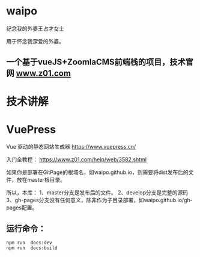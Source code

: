 # waipo
纪念我的外婆王占才女士

用于怀念我深爱的外婆。

## 一个基于vueJS+ZoomlaCMS前端栈的项目，技术官网 www.z01.com

# 技术讲解
# VuePress
Vue 驱动的静态网站生成器
https://www.vuepress.cn/

入门全教程：
https://www.z01.com/help/web/3582.shtml


如果你是部署在GitPage的根域名，如waipo.github.io，则需要将dist发布后的文件，放在master根目录。

所以，本库：
1、master分支是发布后的文件。
2、develop分支是完整的源码
3、gh-pages分支没有任何意义，除非作为子目录部署，如waipo.github.io/gh-pages配置。



## 运行命令：
```
npm run  docs:dev
npm run  docs:build

```